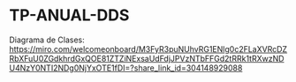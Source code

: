 # TP-ANUAL-DDS

Diagrama de Clases: https://miro.com/welcomeonboard/M3FyR3puNUhvRG1ENlg0c2FLaXVRcDZRbXFuU0ZGdkhrdGxQOE81ZTZiNExsaUdFdjJPVzNTbFFGd2tRRk1tRXwzNDU4NzY0NTI2NDg0NjYxOTE1fDI=?share_link_id=304148929088
